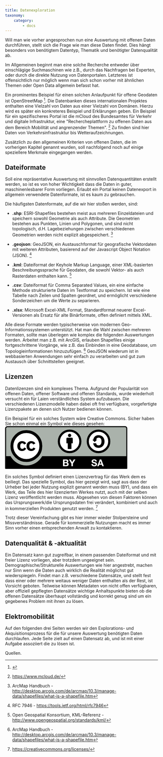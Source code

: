 ```yaml
---
title: Datenexploration
taxonomy:
    category:
        - docs
---
```

Will man wie vorher angesprochen nun eine Auswertung mit offenen Daten durchführen, stellt sich die Frage wie man diese Daten findet. Dies hängt besonders von benötigtem Datentyp, Thematik und benötigter Datenqualität ab.

Im Allgemeinen beginnt man eine solche Recherche entweder über einschlägige Suchmaschinen wie z.B., durch das Nachfragen bei Experten, oder durch die direkte Nutzung von Datenportalen. Letzteres ist offensichtlich nur möglich wenn man sich schon vorher mit ähnlichen Themen oder Open Data allgemein befasst hat.

Ein prominentes Beispiel für einen solchen Anlaufpunkt für offene Geodaten ist OpenStreetMap [^1]. Die Datenbanken dieses internationalen Projektes enthalten eine Vielzahl von Daten aus einer Vielzahl von Domänen. Hierzu wird es später ein konkreteres Beispiel und Erklärungen geben. Ein Beispiel für ein spezifischeres Portal ist die mCloud des Bundesamtes für Verkehr und digitale Infrastruktur, eine "Rechercheplattform zu offenen Daten aus dem Bereich Mobilität und angrenzender Themen". [^2] Zu finden sind hier Daten von Verkehrsinfrastruktur bis Wetteraufzeichnungen.

Zusätzlich zu den allgemeinen Kriterien von offenen Daten, die im vorherigen Kapitel genannt wurden, soll nachfolgend noch auf einige speziellere Merkmale eingegangen werden.

## Dateiformate
Soll eine repräsentative Auswertung mit sinnvollen Datenquantitäten erstellt werden, so ist es von hoher Wichtigkeit dass die Daten in guter, maschinenlesbarer Form vorliegen. Erlaubt ein Portal keinen Datenexport in allgemein verwendete Datenformate, ist es kaum zu gebrauchen.

Die häufigsten Datenformate, auf die wir hier stoßen werden, sind:
* **.shp**: ESRI-Shapefiles bestehen meist aus mehreren Einzeldateien und speichern sowohl Geometrie als auch Attribute. Die Geometrien bestehen aus Punkten, Linien und Polygonen, und sind nicht topologisch, d.H. Lagebeziehungen zwischen verschiedenen Geometrien werden nicht explizit abgespeichert. [^3]

* **.geojson**: GeoJSON, ein Austauschformat für geografische Vektordaten mit weiteren Attributen, basierend auf der Javascript Object Notation (JSON). [^4]

* **.kml**: Dateiformat der Keyhole Markup Language, einer XML-basierten Beschreibungssprache für Geodaten, die sowohl Vektor- als auch Rasterdaten enthalten kann. [^5]

* **.csv**: Dateiformat für Comma Separated Values, ein eine einfache Methode strukturierte Daten im Textformat zu speichern. Ist wie eine Tabelle nach Zeilen und Spalten geordnet, und ermöglicht verschiedene Sonderzeichen um die Werte zu separieren.

* **.xlsx**: Microsoft Excel-XML Format, Standardformat neuerer Excel-Versionen als Ersatz für alte Binärformate, offen definiert mittels XML.

Alle diese Formate werden typischerweise von modernen Geo-Informationssystemen unterstützt. Hat man die Wahl zwischen mehreren Formaten, sollte man überlegen wie komplex die folgenden Auswertungen werden. Arbeitet man z.B. mit ArcGIS, erlauben Shapefiles einige fortgeschrittene Vorgänge, wie z.B. das Einbinden in eine Geodatabase, um Topologieinformationen hinzuzufügen. [^3] GeoJSON wiederum ist in webbasierten Anwendungen sehr einfach zu verarbeiten und gut zum Austausch über Schnittstellen geeignet.

## Lizenzen
Datenlizenzen sind ein komplexes Thema. Aufgrund der Popularität von offenen Daten, offener Software und offenen Standards, wurde wiederholt versucht ein für Laien verständliches System aufzubauen. Die verschiedenen Lizenzmodelle haben dabei oft frei verfügbare, vorgefertigte Lizenzpakete an denen sich Nutzer bedienen können.

Ein Beispiel für ein solches System wäre Creative Commons. Sicher haben Sie schon einmal ein Symbol wie dieses gesehen:
![](cc-by-sa.png)

Ein solches Symbol definiert einen Lizenzvertrag für das Werk dem es beiliegt. Das spezielle Symbol, das hier gezeigt wird, sagt aus dass der Urheber bei jeder Nutzung explizit genannt werden muss (BY), und dass ein Werk, das Teile des hier lizenzierten Werkes nutzt, auch mit der selben Lizenz veröffentlicht werden muss. Abgesehen von diesen Faktoren können das Ursprungswerk/die Ursprungsdaten frei verändert, kombiniert und auch in kommerziellen Produkten genutzt werden. [^6]

Trotz dieser Vereinfachung gibt es hier immer wieder Stolpersteine und Missverständnisse. Gerade für kommerzielle Nutzungen macht es immer Sinn vorher einen entsprechenden Anwalt zu kontaktieren.

## Datenqualität & -aktualität
Ein Datensatz kann gut zugreifbar, in einem passenden Dateiformat und mit freier Lizenz vorliegen, aber trotzdem ungeeignet sein. Demographische/Strukturelle Auswertungen wie hier angestrebt, machen nur Sinn wenn die Daten auch wirklich die Realität möglichst gut wiederspiegeln. Findet man z.B. verschiedene Datensätze, und stellt fest dass einer oder mehrere weitaus weniger Daten enthalten als der Rest, ist Vorsicht geboten. Teilweise können Metadaten von nicht offen verfügbaren, aber offiziell gepflegten Datensätze wichtige Anhaltspunkte bieten ob die offenen Datensätze überhaupt vollständig und korrekt genug sind um ein gegebenes Problem mit ihnen zu lösen.

## Elektromobilität
Auf den folgenden drei Seiten werden wir den Explorations- und Akquisitionsprozess für die für unsere Auswertung benötigten Daten durchlaufen. Jede Seite zielt auf einen Datensatz ab, und ist mit einer Aufgabe assoziiert die zu lösen ist.

Quellen.
[^1]: [](https://www.openstreetmap.org)
[^2]: https://www.mcloud.de/
[^3]: ArcMap Handbuch - http://desktop.arcgis.com/de/arcmap/10.3/manage-data/shapefiles/what-is-a-shapefile.htm
[^4]: RFC 7946 - https://tools.ietf.org/html/rfc7946
[^5]: Open Geospatial Konsortium, KML-Referenz - http://www.opengeospatial.org/standards/kml/
[^6]: https://creativecommons.org/licenses/
